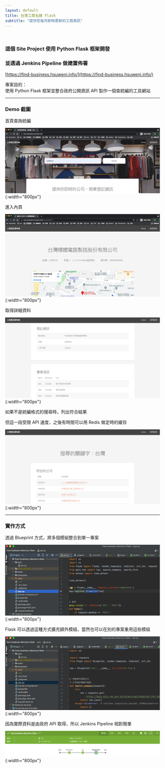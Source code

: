 ```yaml
---
layout: default
title: 台灣工商名錄 Flask
subtitle: "提供您每月即時更新的工商資訊"
---
```


<br>

### 這個 Site Project 使用 Python Flask 框架開發  
### 並透過 Jenkins Pipeline 做建置佈署

[https://find-business.hsuweni.info/](https://find-business.hsuweni.info/)

專案目的：  
使用 Python Flask 框架並整合政府公開資訊 API 製作一個查統編的工具網站

---

### Demo 截圖

首頁查詢統編

![](/images/free_business_directory_flask/001.png){:width="800px"}

進入內頁

![](/images/free_business_directory_flask/002.png){:width="800px"}

取得詳細資料

![](/images/free_business_directory_flask/003.png){:width="800px"}

如果不是統編格式的搜尋時，列出符合結果

但這一段受限 API 速度，之後有時間可以用 Redis 做定時的緩存

![](/images/free_business_directory_flask/004.png){:width="800px"}

---

### 實作方式

透過 Blueprint 方式，將多個模組整合到單一專案

![](/images/free_business_directory_flask/005.png){:width="800px"}

Flask 可以透過這種方式擴充額外模組，當然也可以在別的專案重用這些模組

![](/images/free_business_directory_flask/006.png){:width="800px"}

因為實際資料是由政府 API 取得，所以 Jenkins Pipeline 相對簡單

![](/images/free_business_directory_flask/007.png){:width="800px"}

<br>
<br>
<br>